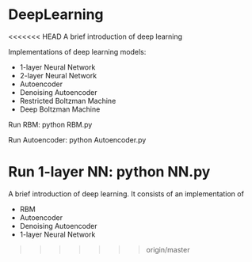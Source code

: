 # DeepLearning

<<<<<<< HEAD
A brief introduction of deep learning

Implementations of deep learning models:
- 1-layer Neural Network
- 2-layer Neural Network
- Autoencoder
- Denoising Autoencoder
- Restricted Boltzman Machine
- Deep Boltzman Machine

Run RBM:
python RBM.py

Run Autoencoder:
python Autoencoder.py

Run 1-layer NN:
python NN.py
=======
A brief introduction of deep learning. It consists of an implementation of 
* RBM
* Autoencoder
* Denoising Autoencoder
* 1-layer Neural Network
>>>>>>> origin/master
